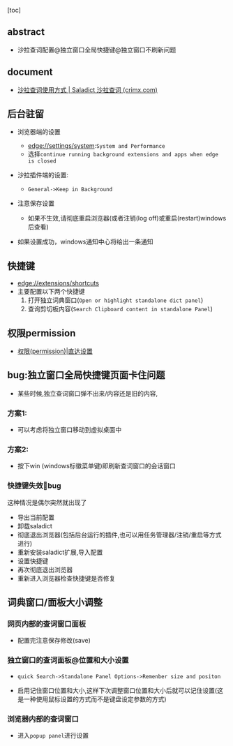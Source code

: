 [toc]

## abstract

- 沙拉查词配置@独立窗口全局快捷键@独立窗口不刷新问题

## document

- [沙拉查词使用方式 | Saladict 沙拉查词 (crimx.com)](https://saladict.crimx.com/manual.html)

##  后台驻留

- 浏览器端的设置
  - [edge://settings/system](edge://settings/system):`System and Performance`
  - 选择`continue running background extensions and apps when edge is closed`
- 沙拉插件端的设置:
  - `General->Keep in Background`
- 注意保存设置
  - 如果不生效,请彻底重启浏览器(或者注销(log off)或重启(restart)windows后查看)

- 如果设置成功，windows通知中心将给出一条通知


## 快捷键
- [edge://extensions/shortcuts](edge://extensions/shortcuts)
- 主要配置以下两个快捷键
  1. 打开独立词典窗口(`Open or highlight standalone dict panel`)
  2. 查询剪切板内容(`Search Clipboard content in standalone Panel`)

##  权限permission

- [权限(permission)|直达设置](extension://idghocbbahafpfhjnfhpbfbmpegphmmp/options.html?menuselected=Permissions)

## bug:独立窗口全局快捷键页面卡住问题

-  某些时候,独立查词窗口弹不出来/内容还是旧的内容,

### 方案1:

- 可以考虑将独立窗口移动到虚拟桌面中

###  方案2:

- 按下win (windows标徽菜单键)即刷新查词窗口的会话窗口

### 快捷键失效🎈bug

这种情况是偶尔突然就出现了

- 导出当前配置
- 卸载saladict
- 彻底退出浏览器(包括后台运行的插件,也可以用任务管理器/注销/重启等方式进行)
- 重新安装saladict扩展,导入配置
- 设置快捷键
- 再次彻底退出浏览器
- 重新进入浏览器检查快捷键是否修复

##  词典窗口/面板大小调整

###  网页内部的查词窗口面板
- 配置完注意保存修改(save)

###  独立窗口的查词面板@位置和大小设置

- `quick Search->Standalone Panel Options->Remenber size and positon`

- 启用记住窗口位置和大小,这样下次调整窗口位置和大小后就可以记住设置(这是一种使用鼠标设置的方式而不是键盘设定参数的方式)

### 浏览器内部的查词窗口

- 进入`popup panel`进行设置

